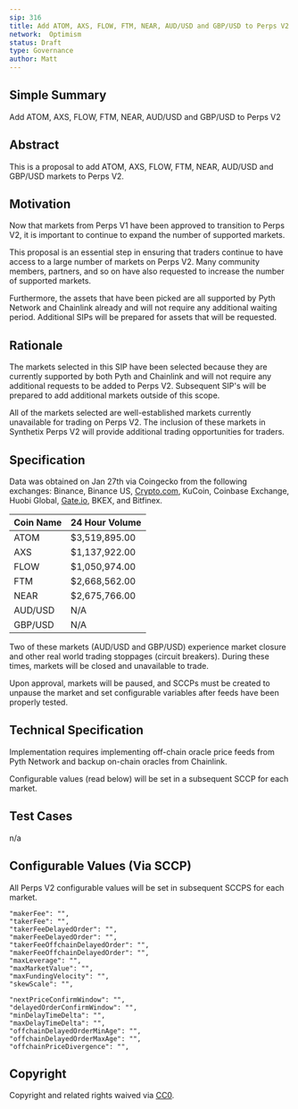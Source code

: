 ```yaml
---
sip: 316
title: Add ATOM, AXS, FLOW, FTM, NEAR, AUD/USD and GBP/USD to Perps V2
network:  Optimism
status: Draft
type: Governance
author: Matt
---
```


## Simple Summary

Add ATOM, AXS, FLOW, FTM, NEAR, AUD/USD and GBP/USD to Perps V2

## Abstract

This is a proposal to add ATOM, AXS, FLOW, FTM, NEAR, AUD/USD and GBP/USD markets to Perps V2.

## Motivation

Now that markets from Perps V1 have been approved to transition to Perps V2, it is important to continue to expand the number of supported markets. 

This proposal is an essential step in ensuring that traders continue to have access to a large number of markets on Perps V2. Many community members, partners, and so on have also requested to increase the number of supported markets.

Furthermore, the assets that have been picked are all supported by Pyth Network and Chainlink already and will not require any additional waiting period. Additional SIPs will be prepared for assets that will be requested.

## Rationale

The markets selected in this SIP have been selected because they are currently supported by both Pyth and Chainlink and will not require any additional requests to be added to Perps V2. Subsequent SIP's will be prepared to add additional markets outside of this scope.

All of the markets selected are well-established markets currently unavailable for trading on Perps V2. The inclusion of these markets in Synthetix Perps V2 will provide additional trading opportunities for traders.

## Specification

Data was obtained on Jan 27th via Coingecko from the following exchanges: Binance, Binance US, [Crypto.com](http://Crypto.com), KuCoin, Coinbase Exchange, Huobi Global, [Gate.io](http://Gate.io), BKEX, and Bitfinex.

| Coin Name 	|24 Hour Volume   |
|-----------	|---------------	|
| ATOM      	| $3,519,895.00 	|
| AXS       	| $1,137,922.00 	|
| FLOW      	| $1,050,974.00 	|
| FTM       	| $2,668,562.00 	|
| NEAR      	| $2,675,766.00 	|
| AUD/USD   	| N/A           	| 
| GBP/USD   	| N/A           	|

Two of these markets (AUD/USD and GBP/USD) experience market closure and other real world trading stoppages (circuit breakers). During these times, markets will be closed and unavailable to trade.

Upon approval, markets will be paused, and SCCPs must be created to unpause the market and set configurable variables after feeds have been properly tested. 

## Technical Specification

Implementation requires implementing off-chain oracle price feeds from Pyth Network and backup on-chain oracles from Chainlink.

Configurable values (read below) will be set in a subsequent SCCP for each market.

## Test Cases

n/a

## Configurable Values (Via SCCP)

All Perps V2 configurable values will be set in subsequent SCCPS for each market.

    "makerFee": "",
    "takerFee": "",
    "takerFeeDelayedOrder": "",
    "makerFeeDelayedOrder": "",
    "takerFeeOffchainDelayedOrder": "",
    "makerFeeOffchainDelayedOrder": "",
    "maxLeverage": "",
    "maxMarketValue": "",
    "maxFundingVelocity": "",
    "skewScale": "",

    "nextPriceConfirmWindow": "",
    "delayedOrderConfirmWindow": "",
    "minDelayTimeDelta": "",
    "maxDelayTimeDelta": "",
    "offchainDelayedOrderMinAge": "",
    "offchainDelayedOrderMaxAge": "",
    "offchainPriceDivergence": "",
## Copyright

Copyright and related rights waived via [CC0](https://creativecommons.org/publicdomain/zero/1.0/).

